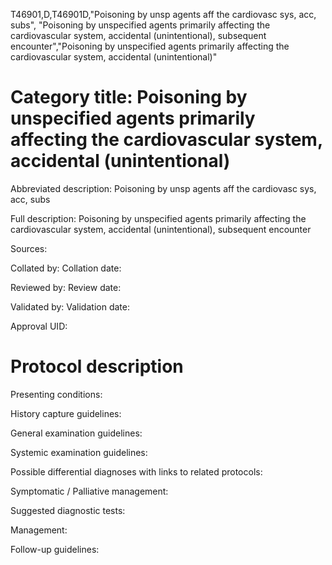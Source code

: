 T46901,D,T46901D,"Poisoning by unsp agents aff the cardiovasc sys, acc, subs", "Poisoning by unspecified agents primarily affecting the cardiovascular system, accidental (unintentional), subsequent encounter","Poisoning by unspecified agents primarily affecting the cardiovascular system, accidental (unintentional)"
# Category title: Poisoning by unspecified agents primarily affecting the cardiovascular system, accidental (unintentional)

Abbreviated description: Poisoning by unsp agents aff the cardiovasc sys, acc, subs

Full description: Poisoning by unspecified agents primarily affecting the cardiovascular system, accidental (unintentional), subsequent encounter

Sources:

Collated by:
Collation date:

Reviewed by:
Review date:

Validated by:
Validation date:

Approval UID:

# Protocol description

Presenting conditions:

History capture guidelines:

General examination guidelines:

Systemic examination guidelines:

Possible differential diagnoses with links to related protocols:

Symptomatic / Palliative management:

Suggested diagnostic tests:

Management:

Follow-up guidelines:
